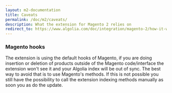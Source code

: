 ```yaml
---
layout: m2-documentation
title: Caveats
permalink: /doc/m2/caveats/
description: What the extension for Magento 2 relies on
redirect_to: https://www.algolia.com/doc/integration/magento-2/how-it-works/indexing/
---
```


###  Magento hooks

The extension is using the default hooks of Magento, if you are doing insertion or deletion of products outside of the Magento code/interface the extension won't see it and your Algolia index will be out of sync. The best way to avoid that is to use Magento's methods. If this is not possible you still have the possibility to call the extension indexing methods manually as soon you as do the update.
